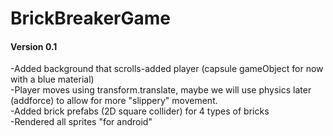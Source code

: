 # BrickBreakerGame

#### Version 0.1 <br/>
-Added background that scrolls-added player (capsule gameObject for now with a blue material)<br/>
-Player moves using transform.translate, maybe we will use physics later (addforce) to allow for more "slippery" movement.<br/>
-Added brick prefabs (2D square collider) for 4 types of bricks<br/>
-Rendered all sprites "for android"
